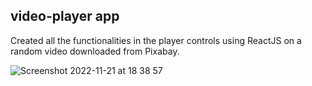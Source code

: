 ## video-player app

Created all the functionalities in the player controls using ReactJS on a random video downloaded from Pixabay.



![Screenshot 2022-11-21 at 18 38 57](https://user-images.githubusercontent.com/81103031/203124801-f4f71638-a4d3-48cb-bae1-94381c706019.png)
